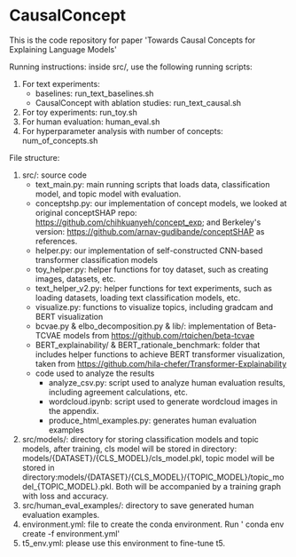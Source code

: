 # CausalConcept
This is the code repository for paper 'Towards Causal Concepts for Explaining Language Models'

Running instructions:
inside src/, use the following running scripts:
1. For text experiments:
    - baselines: run_text_baselines.sh
    - CausalConcept with ablation studies: run_text_causal.sh
2. For toy experiments: run_toy.sh
3. For human evaluation: human_eval.sh
4. For hyperparameter analysis with number of concepts: num_of_concepts.sh


File structure:
1. src/: source code
    - text_main.py: main running scripts that loads data, classification model, and topic model with evaluation.
    - conceptshp.py: our implementation of concept models, we looked at original conceptSHAP repo: https://github.com/chihkuanyeh/concept_exp; and Berkeley's version: https://github.com/arnav-gudibande/conceptSHAP as references.
    - helper.py: our implementation of self-constructed CNN-based transformer classification models
    - toy_helper.py: helper functions for toy dataset, such as creating images, datasets, etc.
    - text_helper_v2.py: helper functions for text experiments, such as loading datasets, loading text classification models, etc.
    - visualize.py: functions to visualize topics, including gradcam and BERT visualization
    - bcvae.py & elbo_decomposition.py & lib/: implementation of Beta-TCVAE models from https://github.com/rtqichen/beta-tcvae
    - BERT_explainability/ & BERT_rationale_benchmark: folder that includes helper functions to achieve BERT transformer visualization, taken from https://github.com/hila-chefer/Transformer-Explainability
    - code used to analyze the results
        - analyze_csv.py: script used to analyze human evaluation results, including agreement calculations, etc.
        - wordcloud.ipynb: script used to generate wordcloud images in the appendix.
        - produce_html_examples.py: generates human evaluation examples
3. src/models/: directory for storing classification models and topic models, after training, cls model will be stored in directory: models/{DATASET}/{CLS_MODEL}/cls_model.pkl, topic model will be stored in directory:models/{DATASET}/{CLS_MODEL}/{TOPIC_MODEL}/topic_model_{TOPIC_MODEL}.pkl. Both will be accompanied by a training graph with loss and accuracy.
4. src/human_eval_examples/: directory to save generated human evaluation examples.
5. environment.yml: file to create the conda environment. Run ' conda env create -f environment.yml'
5. t5_env.yml: please use this environment to fine-tune t5.